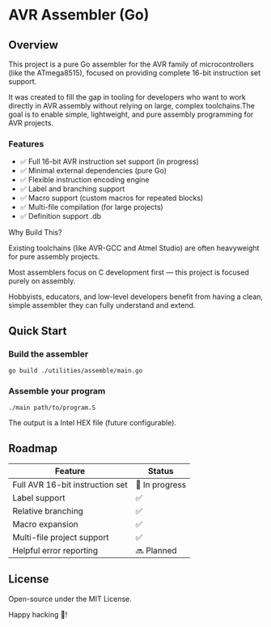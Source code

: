 # AVR Assembler (Go)

## Overview

This project is a pure Go assembler for the AVR family of microcontrollers (like the ATmega8515), focused on providing complete 16-bit instruction set support.

It was created to fill the gap in tooling for developers who want to work directly in AVR assembly without relying on large, complex toolchains.The goal is to enable simple, lightweight, and pure assembly programming for AVR projects.

### Features

- ✅ Full 16-bit AVR instruction set support (in progress)
- ✅ Minimal external dependencies (pure Go)
- ✅ Flexible instruction encoding engine
- ✅ Label and branching support
- ✅ Macro support (custom macros for repeated blocks)
- ✅ Multi-file compilation (for large projects)
- ✅ Definition support .db

Why Build This?

Existing toolchains (like AVR-GCC and Atmel Studio) are often heavyweight for pure assembly projects.

Most assemblers focus on C development first — this project is focused purely on assembly.

Hobbyists, educators, and low-level developers benefit from having a clean, simple assembler they can fully understand and extend.

## Quick Start


### Build the assembler
`go build ./utilities/assemble/main.go`

### Assemble your program
`./main path/to/program.S`

The output is a Intel HEX file (future configurable).

## Roadmap

| Feature | Status |
| ---------------- | ------ |
| Full AVR 16-bit instruction set | 🚧 In progress |
| Label support | ✅ |
| Relative branching | ✅ |
| Macro expansion | ✅ |
| Multi-file project support | ✅ |
| Helpful error reporting | 🔜 Planned |

## License
Open-source under the MIT License.

Happy hacking 🤖!